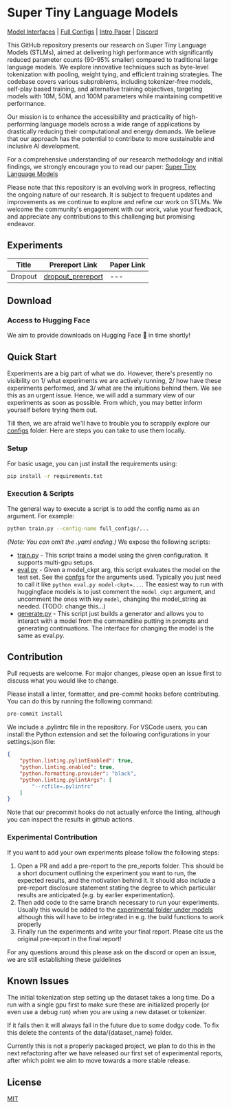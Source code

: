 # Super Tiny Language Models

[Model Interfaces](models/README.md) | [Full Configs](configs/full_configs/) | [Intro Paper](https://arxiv.org/abs/2405.14159) | [Discord](https://discord.gg/wwTruDPH)

This GitHub repository presents our research on Super Tiny Language Models (STLMs), aimed at delivering high performance with significantly reduced parameter counts (90-95% smaller) compared to traditional large language models. We explore innovative techniques such as byte-level tokenization with pooling, weight tying, and efficient training strategies. The codebase covers various subproblems, including tokenizer-free models, self-play based training, and alternative training objectives, targeting models with 10M, 50M, and 100M parameters while maintaining competitive performance.

Our mission is to enhance the accessibility and practicality of high-performing language models across a wide range of applications by drastically reducing their computational and energy demands. We believe that our approach has the potential to contribute to more sustainable and inclusive AI development.

For a comprehensive understanding of our research methodology and initial findings, we strongly encourage you to read our paper: [Super Tiny Language Models](https://arxiv.org/abs/2405.14159)

Please note that this repository is an evolving work in progress, reflecting the ongoing nature of our research. It is subject to frequent updates and improvements as we continue to explore and refine our work on STLMs. We welcome the community's engagement with our work, value your feedback, and appreciate any contributions to this challenging but promising endeavor.

## Experiments

| Title | Prereport Link | Paper Link |
| --- | --- | --- |
| Dropout | [dropout_prereport](pre_reports/dropout_prereport.pdf) | --- |

## Download
### Access to Hugging Face
We aim to provide downloads on Hugging Face 🤗 in time shortly!

## Quick Start
Experiments are a big part of what we do. However, there's presently no visibility on 1/ what experiments we are actively running, 2/ how have these experiments performed, and 3/ what are the intuitions behind them. We see this as an urgent issue. Hence, we will add a summary view of our experiments as soon as possible. From which, you may better inform yourself before trying them out.

Till then, we are afraid we'll have to trouble you to scrappily explore our [configs](configs/full_configs) folder. Here are steps you can take to use them locally.

### Setup
For basic usage, you can just install the requirements using:
```bash
pip install -r requirements.txt
```

### Execution & Scripts
The general way to execute a script is to add the config name as an argument. For example:
```bash
python train.py --config-name full_configs/...
```
*(Note: You can omit the .yaml ending.)*
We expose the following scripts:
- [train.py](train.py) - This script trains a model using the given configuration. It supports multi-gpu setups.
- [eval.py](eval.py) - Given a model_ckpt arg, this script evaluates the model on the test set. See the [confgs](configs/test.yaml) for the arguments used. Typically you just need to call it like `python eval.py model-ckpt=...`. The easiest way to run with huggingface models is to just comment the `model_ckpt` argument, and uncomment the ones with key `model`, changing the model_string as needed. (TODO: change this...)
- [generate.py](generate.py) - This script just builds a generator and allows you to interact with a model from the commandline putting in prompts and generating continuations. The interface for changing the model is the same as eval.py.

## Contribution
Pull requests are welcome. For major changes, please open an issue first to discuss what you would like to change.

Please install a linter, formatter, and pre-commit hooks before contributing. You can do this by running the following command:
```bash
pre-commit install
```

We include a .pylintrc file in the repository. For VSCode users, you can install the Python extension and set the following configurations in your settings.json file:
```json
{
    "python.linting.pylintEnabled": true,
    "python.linting.enabled": true,
    "python.formatting.provider": "black",
    "python.linting.pylintArgs": [
        "--rcfile=.pylintrc"
    ]
}
```
Note that our precommit hooks do not actually enforce the linting, although you can inspect the results in github actions.

### Experimental Contribution

If you want to add your own experiments please follow the following steps:
1. Open a PR and add a pre-report to the pre_reports folder. This should be a short document outlining the experiment you want to run, the expected results, and the motivation behind it. It should also include a pre-report disclosure statement stating the degree to which particular results are anticipated (e.g. by earlier experimentation).
2. Then add code to the same branch necessary to run your experiments. Usually this would be added to the [experimental folder under models](models/experimental/) although this will have to be integrated in e.g. the build functions to work properly
3. Finally run the experiments and write your final report. Please cite us the original pre-report in the final report!

For any questions around this please ask on the discord or open an issue, we are still establishing these guidelines

## Known Issues
The initial tokenization step setting up the dataset takes a long time. Do a run with a single gpu first to make sure these are initialized properly (or even use a debug run) when you are using a new dataset or tokenizer.

If it fails then it will always fail in the future due to some dodgy code. To fix this delete the contents of the data/{dataset_name} folder.

Currently this is not a properly packaged project, we plan to do this in the next refactoring after we have released our first set of experimental reports, after which point we aim to move towards a more stable release.

## License
[MIT](LICENSE)
